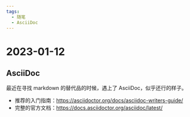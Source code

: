 ```yaml
---
tags:
  - 随笔
  - AsciiDoc
---
```


# 2023-01-12

## AsciiDoc

最近在寻找 markdown 的替代品的时候，遇上了 AsciiDoc，似乎还行的样子。

- 推荐的入门指南：<https://asciidoctor.org/docs/asciidoc-writers-guide/>
- 完整的官方文档：<https://docs.asciidoctor.org/asciidoc/latest/>